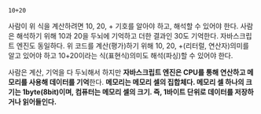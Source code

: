 ```
10+20
```

사람이 위 식을 계산하려면 10, 20, + 기호를 알아야 하고, 해석할 수 있어야 한다. 사람은 해석하기 위해 10과 20을 두뇌에 기억하고 더한 결과인 30도 기억한다. 자바스크립트 엔진도 동일하다. 위 코드를 계산(평가)하기 위해 10, 20, +(리터럴, 연산자)의미를 알고 있어야 하고 10+20이라는 식(표현식)의미도 해석(파싱)할 수 있어야 한다.  

사람은 계산, 기억을 다 두뇌해서 하지만 **자바스크립트 엔진은 CPU를 통해 연산하고 메모리를 사용해 데이터를 기억**한다. **메모리는 메모리 셀의 집합체다. 메모리 셀 하나의 크기는 1byte(8bit)이며, 컴퓨터는 메모리 셀의 크기. 즉, 1바이트 단위로 데이터를 저장하거나 읽어들인다.**  



